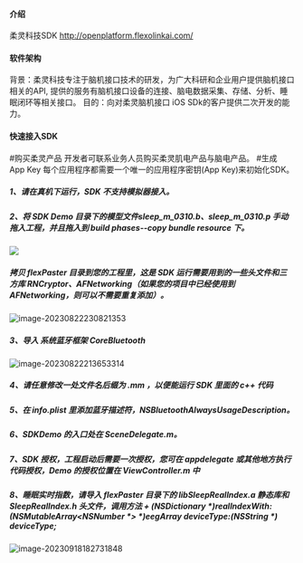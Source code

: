 #### 介绍

柔灵科技SDK http://openplatform.flexolinkai.com/

#### 软件架构

背景：柔灵科技专注于脑机接口技术的研发，为广大科研和企业用户提供脑机接口相关的API, 提供的服务有脑机接口设备的连接、脑电数据采集、存储、分析、睡眠闭环等相关接口。 目的：向对柔灵脑机接口 iOS SDk的客户提供二次开发的能力。



#### 快速接入SDK

\#购买柔灵产品 开发者可联系业务人员购买柔灵肌电产品与脑电产品。 #生成 App Key 每个应用程序都需要一个唯一的应用程序密钥(App Key)来初始化SDK。 

##### 1、请在真机下运行，SDK 不支持模拟器接入。

##### 2、将 SDK Demo 目录下的模型文件sleep_m_0310.b、sleep_m_0310.p 手动拖入工程，并且拖入到 build phases--copy bundle resource 下。

![](https://p.ipic.vip/7pdvyf.jpg)

##### 拷贝 flexPaster 目录到您的工程里，这是 SDK 运行需要用到的一些头文件和三方库 RNCryptor、AFNetworking（如果您的项目中已经使用到 AFNetworking，则可以不需要重复添加）。

![image-20230822230821353](https://p.ipic.vip/f867tu.jpg)

##### 3、导入 系统蓝牙框架 CoreBluetooth

![image-20230822213653314](https://p.ipic.vip/lk1vgx.jpg)

##### 4、请任意修改一处文件名后缀为 .mm ，以便能运行 SDK 里面的 c++ 代码

##### 5、在 info.plist 里添加蓝牙描述符，NSBluetoothAlwaysUsageDescription。

##### 6、SDKDemo 的入口处在 SceneDelegate.m。

##### 7、SDK 授权，工程启动后需要一次授权，您可在 appdelegate 或其他地方执行代码授权，Demo 的授权位置在 ViewController.m 中

##### 8、睡眠实时指数，请导入 flexPaster 目录下的 libSleepRealIndex.a 静态库和 SleepRealIndex.h 头文件，调用方法 + (NSDictionary *)realIndexWith:(NSMutableArray<NSNumber *> *)eegArray deviceType:(NSString *) deviceType;

![image-20230918182731848](https://p.ipic.vip/x6anlz.png)
